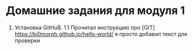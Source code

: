 # Домашние задания для модуля 1
1. Установка GitHuB.
1.1 Прочитал инструкцию про [GIT] https://bi0morph.github.io/hello-world/
я просто добавил текст для проверки 

